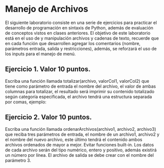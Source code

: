 # Manejo de Archivos


El siguiente laboratorio consiste en una serie de ejercicios para practicar el desarrollo de programación en sintaxis de Python, además de evaluación de conceptos vistos en clases anteriores.
El objetivo de este laboratorio está en el uso de y manipulación archivos y cadenas de texto, recuerde que en cada función que desarrollen agregar los comentarios (nombre, parámetros entrada, salida y restricciones), además, se reforzará el uso de los inputs para el manejo de menú.

## Ejercicio 1. Valor 10 puntos.
Escriba una función llamada totalizar(archivo, valorCol1, valorCol2) que tiene como parámetro de entrada el nombre del archivo, el valor de ambas columnas para totalizar, el resultado será imprimir su contenido totalizado según categoría especificada, el archivo tendrá una estructura separada por comas, ejemplo:

## Ejercicio 2. Valor 10 puntos.
Escriba una función llamada ordenarArchivos(archivo1, archivo2, archivo3) que reciba tres parámetros de entrada, el nombre de un archivo1, archivo2 y el nombre del nuevo archivo, este último tendrá el contenido ambos archivos ordenados de mayor a mejor. Evitar funciones built-in. Los datos de cada archivo serán del tipo numérico, entero y positivo, además existirá un número por línea. El archivo de salida se debe crear con el nombre del parámetro 3.
